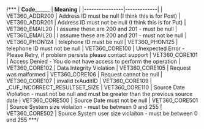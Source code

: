 /***
| __Code________ | __Meaning__ |
|----------------|-------------|
| VET360_ADDR200 | Address ID must be null (I think this is for Post)
| VET360_ADDR201 | Address ID must not be null  (I think this is for Put)
| VET360_EMAIL20 | I assume these are 200 and 201 - must be null
| VET360_EMAIL20 | I assume these are 200 and 201 - must not be null
| VET360_PHON124 | telephone ID must be null
| VET360_PHON125 | telephone ID must not be null
| VET360_CORE100 | Unexpected Error - Please Retry, if problem persists please contact support 
| VET360_CORE101 | Access Denied - You do not have access to perform the operation
| VET360_CORE102 | Data Integrity Violation 
| VET360_CORE105 | Request was malformed 
| VET360_CORE106 | Request cannot be null
| VET360_CORE107 | invalid txAuditID
| VET360_CORE109 | _CUF_INCORRECT_RESULTSET_SIZE
| VET360_CORE110 | Source Date Violiation - must not be null and must be greater than the previous source date
| VET360_CORE500 | Source Date must not be null
| VET360_CORE501 | Source System size violaiton - must be between 0 and 255
| VET360_CORE502 | Source System user size violaiton - must be between 0 and 255
***/

